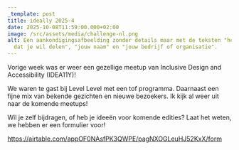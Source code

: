 ```yaml
---
_template: post
title: ideally 2025-4
date: 2025-10-08T11:59:00.000+02:00
image: /src/assets/media/challenge-nl.png
alt: Een aankondigingsafbeelding zonder details maar met de teksten "het verhaal
  dat je wil delen", "jouw naam" en "jouw bedrijf of organisatie".
---
```

Vorige week was er weer een gezellige meetup van Inclusive Design and Accessibility (IDEA11Y)!

We waren te gast bij Level Level met een tof programma. Daarnaast een fijne mix van bekende gezichten en nieuwe bezoekers. Ik kijk al weer uit naar de komende meetups! 

Wil je zelf bijdragen, of heb je ideeën voor komende edities? Laat het weten, we hebben er een formulier voor!

https://airtable.com/appOF0NAsfPK3QWPE/pagNXOGLeuHJ52KxX/form
